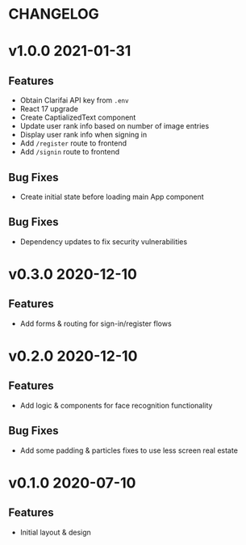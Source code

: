 # CHANGELOG

# v1.0.0 2021-01-31

## Features

- Obtain Clarifai API key from `.env`
- React 17 upgrade
- Create CaptializedText component
- Update user rank info based on number of image entries
- Display user rank info when signing in
- Add `/register` route to frontend
- Add `/signin` route to frontend

## Bug Fixes

- Create initial state before loading main App component

## Bug Fixes

- Dependency updates to fix security vulnerabilities

# v0.3.0 2020-12-10

## Features

- Add forms & routing for sign-in/register flows

# v0.2.0 2020-12-10

## Features

- Add logic & components for face recognition functionality

## Bug Fixes

- Add some padding & particles fixes to use less screen real estate

# v0.1.0 2020-07-10

## Features

- Initial layout & design
